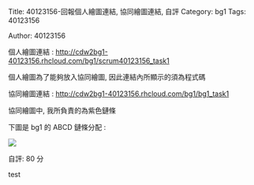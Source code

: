 Title: 40123156-回報個人繪圖連結, 協同繪圖連結, 自評
Category: bg1
Tags: 40123156

Author: 40123156

<!-- PELICAN_END_SUMMARY -->

個人繪圖連結 : <a href="http://cdw2bg1-40123156.rhcloud.com/bg1/scrum40123156_task1">http://cdw2bg1-40123156.rhcloud.com/bg1/scrum40123156_task1</a>

個人繪圖為了能夠放入協同繪圖, 因此連結內所顯示的須為程式碼

協同繪圖連結 : <a href="http://cdw2bg1-40123156.rhcloud.com/bg1/bg1_task1">http://cdw2bg1-40123156.rhcloud.com/bg1/bg1_task1</a>

協同繪圖中, 我所負責的為紫色鏈條

下圖是 bg1 的 ABCD 鏈條分配 : 

<img src="./../files/bg1/ABCD.jpg" />

自評: 80 分

test
